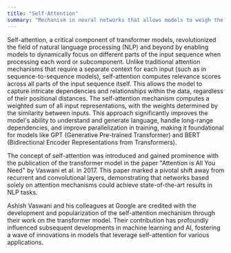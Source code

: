 ```yaml
---
title: "Self-Attention"
summary: "Mechanism in neural networks that allows models to weigh the importance of different parts of the input data differently."
---
```

Self-attention, a critical component of transformer models, revolutionized the field of natural language processing (NLP) and beyond by enabling models to dynamically focus on different parts of the input sequence when processing each word or subcomponent. Unlike traditional attention mechanisms that require a separate context for each input (such as in sequence-to-sequence models), self-attention computes relevance scores across all parts of the input sequence itself. This allows the model to capture intricate dependencies and relationships within the data, regardless of their positional distances. The self-attention mechanism computes a weighted sum of all input representations, with the weights determined by the similarity between inputs. This approach significantly improves the model's ability to understand and generate language, handle long-range dependencies, and improve parallelization in training, making it foundational for models like GPT (Generative Pre-trained Transformer) and BERT (Bidirectional Encoder Representations from Transformers).

The concept of self-attention was introduced and gained prominence with the publication of the transformer model in the paper "Attention is All You Need" by Vaswani et al. in 2017. This paper marked a pivotal shift away from recurrent and convolutional layers, demonstrating that networks based solely on attention mechanisms could achieve state-of-the-art results in NLP tasks.

Ashish Vaswani and his colleagues at Google are credited with the development and popularization of the self-attention mechanism through their work on the transformer model. Their contribution has profoundly influenced subsequent developments in machine learning and AI, fostering a wave of innovations in models that leverage self-attention for various applications.


